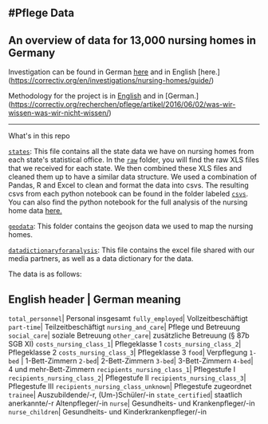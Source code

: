 #Pflege Data
----------
An overview of data for 13,000 nursing homes in Germany 
----------
Investigation can be found in German [here](https://correctiv.org/recherchen/pflege/wegweiser/) and in English [here.] (https://correctiv.org/en/investigations/nursing-homes/guide/) 

Methodology for the project is in [English](https://correctiv.org/en/investigations/nursing-homes/articles/2016/06/09/nursing-homes-what-we-know-what-we-do-not-know/) and in [German.] (https://correctiv.org/recherchen/pflege/artikel/2016/06/02/was-wir-wissen-was-wir-nicht-wissen/)

----------
What's in this repo

[`states`](https://github.com/correctiv/pflege-notebook/tree/master/states): This file contains all the state data we have on nursing homes from each state's statistical office. In the [`raw`](https://github.com/correctiv/pflege-notebook/tree/master/states/raw) folder, you will find the raw XLS files that we received for each state. We then combined these XLS files and cleaned them up to have a similar data structure. We used a combination of Pandas, R and Excel to clean and format the data into csvs. The resulting csvs from each python notebook can be found in the folder labeled [`csvs`](https://github.com/correctiv/pflege-notebook/tree/master/states/csvs).  You can also find the python notebook for the full analysis of the nursing home data [here.](https://github.com/correctiv/pflege-notebook/blob/master/nursinghomes.ipynb)

[`geodata`](https://github.com/correctiv/pflege-notebook/tree/master/geodata): This folder contains the geojson data we used to map the nursing homes. 

[`datadictionaryforanalysis`](https://github.com/correctiv/pflege-notebook/tree/master/datadictionaryforanalysis): This file contains the excel file shared with our media partners, as well as a data dictionary for the data. 

The data is as follows:

English header | German meaning
----------
`total_personnel`| Personal insgesamt
`fully_employed`| Vollzeitbeschäftigt 
`part-time`| Teilzeitbeschäftigt
`nursing_and_care`| Pflege und Betreuung 
`social_care`| soziale Betreuung
`other_care`| zusätzliche Betreuung (§ 87b SGB XI)
`costs_nursing_class_1`| Pflegeklasse 1
`costs_nursing_class_2`| Pflegeklasse 2
`costs_nursing_class_3`| Pflegeklasse 3
`food`|    Verpflegung
`1-bed` | 1-Bett-Zimmern
`2-bed`| 2-Bett-Zimmern
`3-bed`|  3-Bett-Zimmern
`4-bed`| 4 und mehr-Bett-Zimmern
`recipients_nursing_class_1`| Pflegestufe I
`recipients_nursing_class_2`| Pflegestufe II
`recipients_nursing_class_3`| Pflegestufe III
`recipients_nursing_class_unknown`|   Pflegestufe zugeordnet
`trainee`| Auszubildende/-r, (Um-)Schüler/-in
`state_certified`| staatlich anerkannte/-r Altenpfleger/-in
`nurse`| Gesundheits- und Krankenpfleger/-in
`nurse_children`| Gesundheits- und Kinderkrankenpfleger/-in

